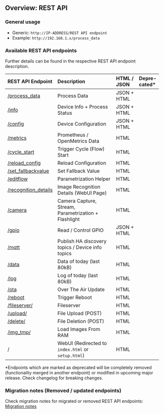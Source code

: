 ## Overview: REST API

### General usage
- Generic: `http://IP-ADDRESS/REST API endpoint`
- Example: `http://192.168.1.x/process_data`

### Available REST API endpoints

Further details can be found in the respective REST API endpoint description.

| REST API Endpoint                    | Description                                        | HTML / JSON | Depre-<br>cated*       
|:-------------------------------------|:---------------------------------------------------|:------------|:-----------
| [/process_data](process_data.md)     | Process Data                                       | JSON + HTML | 
| [/info](info.md)                     | Device Info + Process Status                       | JSON + HTML | 
| [/config](config.md)                 | Device Configuration                               | JSON + HTML | 
| [/metrics](metrics.md)               | Prometheus / OpenMetrics Data                      | HTML        | 
| [/cycle_start](cycle_start.md)       | Trigger Cycle (Flow) Start                         | HTML        | 
| [/reload_config](reload_config.md)   | Reload Configuration                               | HTML        | 
| [/set_fallbackvalue](set_fallbackvalue.md) | Set Fallback Value                           | HTML        | 
| [/editflow](editflow.md)             | Parametrization Helper                             | HTML        | 
| [/recognition_details](recognition_details.md)|Image Recognition Details (WebUI Page)     | HTML        |
| [/camera](camera.md)                 | Camera Capture, Stream, Parametrization + Flashlight| HTML       | 
| [/gpio](gpio.md)                     | Read / Control GPIO                                | JSON + HTML | 
| [/mqtt](mqtt.md)                     | Publish HA discovery topics / Device info topics   | HTML        | 
| [/data](data.md)                     | Data of today (last 80kB)                          | HTML        | 
| [/log](log.md)                       | Log of today (last 80kB)                           | HTML        | 
| [/ota](ota.md)                       | Over The Air Update                                | HTML        | 
| [/reboot](reboot.md)                 | Trigger Reboot                                     | HTML        | 
| [/fileserver/](fileserver.md)        | Fileserver                                         | HTML        | 
| [/upload/](upload.md)                | File Upload (POST)                                 | HTML        | 
| [/delete/](delete.md)                | File Deletion (POST)                               | HTML        | 
| [/img_tmp/](img_tmp.md)              | Load Images From RAM                               | HTML        | 
| /                                    | WebUI (Redirected to `index.html` or `setup.html`) | HTML        | 


*Endpoints which are marked as deprecated will be completely removed (functionality merged in another endpoint) or 
modified in upcoming major release. Check changelog for breaking changes.

### Migration notes (Removed / updated endpoints)
Check migration notes for migrated or removed REST API endpoints: [Migration notes](xxx_migration_notes.md)
